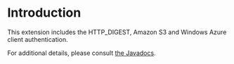 # Introduction

This extension includes the HTTP\_DIGEST, Amazon S3 and Windows Azure
client authentication.

For additional details, please consult [the
Javadocs](javadocs://jse/ext/org/restlet/ext/crypto/package-summary.html).

